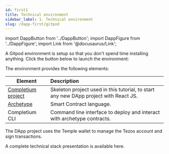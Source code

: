 ```yaml
---
id: first1
title: Technical environment
sidebar_label: 1. Technical environment
slug: /dapp-first/gitpod
---
```

import DappButton from '../DappButton';
import DappFigure from '../DappFigure';
import Link from '@docusaurus/Link';

A <Link to=''>Gitpod</Link> environment is setup so that you don't spend time installing anything. Click the button below to launch the environment:

<DappButton url="https://gitpod.io/#https://gitlab.com/completium/completium-dapp-first" txt="open environment"/>

The environment provides the following elements:

| Element | Description |
| -- | :-- |
| <a href='https://gitlab.com/completium/completium-dapp-first/' target='_blank'>Completium project</a> | Skeleton project used in this tutorial, to start any new DApp project with <Link to='/docs/dapp-tools/react'>React JS</Link>. |
| <a href='https://archetype-lang.org/'>Archetype</a> | Smart Contract language. |
| <Link to='/docs/cli'>Completium CLI</Link> | Command line interface to deploy and interact with archetype contracts. |

The DApp project uses the <Link to='/docs/dapp-tools/thanos'>Temple wallet</Link> to manage the Tezos account and sign transactions.


A complete technical stack presentation is available <Link to='/docs/dapp-tools/'>here</Link>.

